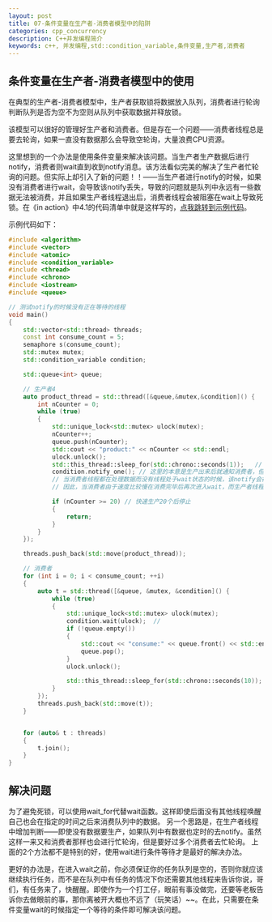 ```yaml
---
layout: post
title: 07-条件变量在生产者-消费者模型中的陷阱
categories: cpp_concurrency
description: C++并发编程简介
keywords: c++, 并发编程,std::condition_variable,条件变量,生产者,消费者
---
```


## 条件变量在生产者-消费者模型中的使用

在典型的生产者-消费者模型中，生产者获取锁将数据放入队列，消费者进行轮询判断队列是否为空不为空则从队列中获取数据并释放锁。

该模型可以很好的管理好生产者和消费者。但是存在一个问题——消费者线程总是要去轮询，如果一直没有数据那么会导致空轮询，大量浪费CPU资源。

这里想到的一个办法是使用条件变量来解决该问题。当生产者生产数据后进行notify，消费者则wait直到收到notify消息。该方法看似完美的解决了生产者忙轮询的问题。但实际上却引入了新的问题！！——当生产者进行notify的时候，如果没有消费者进行wait，会导致该notify丢失，导致的问题就是队列中永远有一些数据无法被消费，并且如果生产者线程退出后，消费者线程会被阻塞在wait上导致死锁。在《in action》中4.1的代码清单中就是这样写的，[点我跳转到示例代码](http://shouce.jb51.net/cpp_concurrency_in_action/content/chapter4/4.1-chinese.html)。





示例代码如下：

```cpp
#include <algorithm>
#include <vector>
#include <atomic>
#include <condition_variable>
#include <thread>
#include <chrono>
#include <iostream>
#include <queue>

// 测试notify的时候没有正在等待的线程
void main()
{
    std::vector<std::thread> threads;
    const int consume_count = 5;
    semaphore s(consume_count);
    std::mutex mutex;
    std::condition_variable condition;

    std::queue<int> queue;

    // 生产者4
    auto product_thread = std::thread([&queue,&mutex,&condition]() {
        int nCounter = 0;
        while (true)
        {
            std::unique_lock<std::mutex> ulock(mutex);
            nCounter++;
            queue.push(nCounter);
            std::cout << "product:" << nCounter << std::endl;
            ulock.unlock();
            std::this_thread::sleep_for(std::chrono::seconds(1));	// 生产者每一秒生产一个
            condition.notify_one();	// 这里的本意是生产出来后就通知消费者，但是这里有一个致命的陷阱！！！
            // 当消费者线程都在处理数据而没有线程处于wait状态的时候，该notify会被遗弃
            // 因此，当消费者由于速度比较慢在消费完毕后再次进入wait，而生产者线程退出后不再进行notify，导致消费者进入死锁状态！！！

            if (nCounter >= 20)	// 快速生产20个后停止
            {
                return;
            }
        }
    });

    threads.push_back(std::move(product_thread));

    // 消费者
    for (int i = 0; i < consume_count; ++i)
    {
        auto t = std::thread([&queue, &mutex, &condition]() {
            while (true)
            {
                std::unique_lock<std::mutex> ulock(mutex);
                condition.wait(ulock);	// 
                if (!queue.empty())
                {
                    std::cout << "consume:" << queue.front() << std::endl;
                    queue.pop();
                }
                ulock.unlock();

                std::this_thread::sleep_for(std::chrono::seconds(10));	// 消费者速度比生产者慢，使当生产者notify的时候，消费者非wait的几率较大
            }
        });
        threads.push_back(std::move(t));
    }


    for (auto& t : threads)
    {
        t.join();
    }
}
```



## 解决问题

为了避免死锁，可以使用wait_for代替wait函数。这样即使后面没有其他线程唤醒自己也会在指定的时间之后来消费队列中的数据。
另一个思路是，在生产者线程中增加判断——即使没有数据要生产，如果队列中有数据也定时的去notify。虽然这样一来又和消费者那样也会进行忙轮询，但是要好过多个消费者去忙轮询。
上面的2个方法都不是特别的好，使用wait进行条件等待才是最好的解决办法。

更好的办法是，在进入wait之前，你必须保证你的任务队列是空的，否则你就应该继续执行任务，而不是在队列中有任务的情况下你还需要其他线程来告诉你说，哥们，有任务来了，快醒醒。即使作为一个打工仔，眼前有事没做完，还要等老板告诉你去做眼前的事，那你离被开大概也不远了（玩笑话）~~。在此，只需要在条件变量wait的时候指定一个等待的条件即可解决该问题。